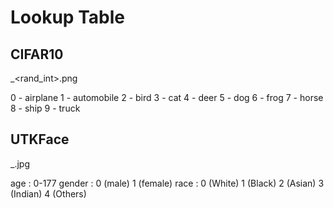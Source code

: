 # Lookup Table

## CIFAR10

<label>_<rand_int>.png

0 - airplane
1 - automobile
2 - bird
3 - cat
4 - deer
5 - dog
6 - frog
7 - horse
8 - ship
9 - truck

## UTKFace

<age>_<gender>_<race>_<date>.jpg

age    : 0-177
gender : 0 (male)  1 (female)
race   : 0 (White) 1 (Black)  2 (Asian)  3 (Indian)  4 (Others)